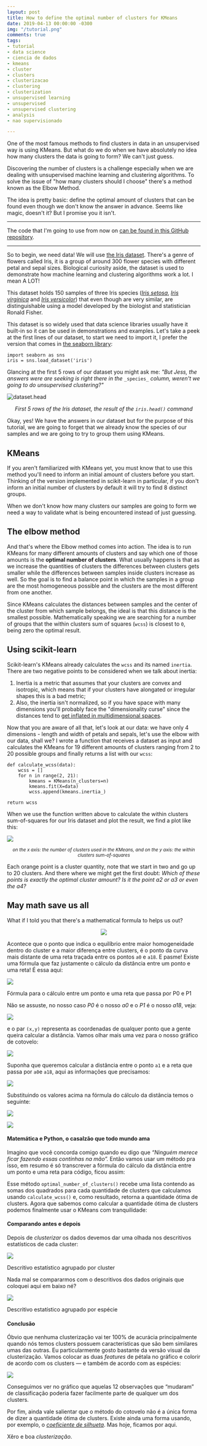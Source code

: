 ```yaml
---
layout: post
title: How to define the optimal number of clusters for KMeans
date: 2019-04-13 00:00:00 -0300
img: "/tutorial.png"
comments: true
tags:
- tutorial
- data science
- ciencia de dados
- kmeans
- cluster
- clusters
- clusterizacao
- clustering
- clusterization
- unsupervised learning
- unsupervised
- unsupervised clustering
- analysis
- nao supervisionado

---
```

One of the most famous methods to find clusters in data in an unsupervised way is using KMeans. But what do we do when we have absolutely no idea how many clusters the data is going to form? We can't just guess.

Discovering the number of clusters is a challenge especially when we are dealing with unsupervised machine learning and clustering algorithms. To solve the issue of "how many clusters should I choose" there's a method known as the Elbow Method.

The idea is pretty basic: define the optimal amount of clusters that can be found even though we don't know the answer in advance. Seems like magic, doesn't it? But I promise you it isn't.

***

The code that I'm going to use from now on [can be found in this GitHub repository](https://github.com/jtemporal/kmeans_e_cotovelo).

***

So to begin, we need data! We will use [the Iris dataset](https://en.wikipedia.org/wiki/Iris_flower_data_set). There's a genre of flowers called Iris, it is a group of around 300 flower species with different petal and sepal sizes. Biological curiosity aside, the dataset is used to demonstrate how machine learning  and clustering algorithms work a lot. I mean A LOT!

This dataset holds 150 samples of three Iris species ([_Iris setosa_](https://en.wikipedia.org/wiki/Iris_setosa "Iris setosa"), [_Iris virginica_](https://en.wikipedia.org/wiki/Iris_virginica "Iris virginica") and [_Iris versicolor_](https://en.wikipedia.org/wiki/Iris_versicolor "Iris versicolor")) that even though are very similar,  are distinguishable using a model developed by the biologist and statistician Ronald Fisher.

This dataset is so widely used that data science libraries usually have it built-in so it can be used in demonstrations and examples. Let's take a peek at the first lines of our dataset, to start we need to import it, I prefer the version that comes in [the seaborn library](https://seaborn.pydata.org/):

    import seaborn as sns
    iris = sns.load_dataset('iris')

Glancing at the first 5 rows of our dataset you might ask me: _"But Jess, the answers were are seeking is right there in the_ `_species_` _column, weren't we going to do unsupervised clustering?"_

![](https://cdn-images-1.medium.com/max/800/1*rLqNbyrHGZs7NpE6dBl3qg.png "dataset.head") <center><i>First 5 rows of the Iris dataset, the result of the `iris.head()` command</i></center>

Okay, yes! We have the answers in our dataset but for the purpose of this tutorial, we are going to forget that we already know the species of our samples and we are going to try to group them using KMeans.

## KMeans

If you aren't familiarized with KMeans yet, you must know that to use this method you'll need to inform an initial amount of clusters before you start. Thinking of the version implemented in scikit-learn in particular, if you don't inform an initial number of clusters by default it will try to find 8 distinct groups.

When we don't know how many clusters our samples are going to form we need a way to validate what is being encountered instead of just guessing.

## The elbow method

And that's where the Elbow method comes into action. The idea is to run KMeans for many different amounts of clusters and say which one of those amounts is the **optimal number of clusters**. What usually happens is that as we increase the quantities of clusters the differences between clusters gets smaller while the differences between samples inside clusters increase as well. So the goal is to find a balance point in which the samples in a group are the most homogeneous possible and the clusters are the most different from one another.

Since KMeans calculates the distances between samples and the center of the cluster from which sample belongs, the ideal is that this distance is the smallest possible. Mathematically speaking we are searching for a number of groups that the within clusters sum of squares (`wcss`) is closest to `0`, being zero the optimal result.

## Using scikit-learn

Scikit-learn's KMeans already calculates the `wcss` and its named `inertia`. There are two negative points to be considered when we talk about inertia:

1. Inertia is a metric that assumes that your clusters are convex and isotropic, which means that if your clusters have alongated or irregular shapes this is a bad metric;
2. Also, the inertia isn't normalized, so if you have space with many dimensions you'll probably face the "dimensionality curse" since the distances tend to [get inflated in multidimensional spaces](https://scikit-learn.org/stable/modules/clustering.html#k-means).

Now that you are aware of all that, let's look at our data: we have only 4 dimensions - length and width of petals and sepals, let's use the elbow with our data, shall we? I wrote a function that receives a dataset as input and calculates the KMeans for 19 different amounts of clusters ranging from 2 to 20 possible groups and finally returns a list with our `wcss`:

    def calculate_wcss(data):
        wcss = []
        for n in range(2, 21):
            kmeans = KMeans(n_clusters=n)
            kmeans.fit(X=data)
            wcss.append(kmeans.inertia_)
    
    return wcss

When we use the function written above to calculate the within clusters sum-of-squares for our Iris dataset and plot the result, we find a plot like this:

![](https://cdn-images-1.medium.com/max/800/1*BeBON5cT5jXuTvXRJ8GhTw.png)

<center><i><small>on the x axis: the number of clusters used in the KMeans, and on the y axis: the within clusters sum-of-squares</small></i></center>

Each orange point is a cluster quantity, note that we start in two and go up to 20 clusters. And there where we might get the first doubt: _Which of these points is exactly the optimal cluster amount? Is it the point a2 or a3 or even the a4?_

## May math save us all

What if I told you that there's a mathematical formula to helps us out?

<center>
<img src="https://cdn-images-1.medium.com/max/800/1*1qNRC20LzjzP5C6MNsfiVQ.gif" />
</center>

Acontece que o ponto que indica o equilíbrio entre maior homogeneidade dentro do cluster e a maior diferença entre clusters, é o ponto da curva mais distante de uma reta traçada entre os pontos `a0` e `a18`. E pasme! Existe uma fórmula que faz justamente o cálculo da distância entre um ponto e uma reta! É essa aqui:

![](https://cdn-images-1.medium.com/max/800/1*9J7Wnh5L0eIcHXBeWlzvNA.png)

Fórmula para o cálculo entre um ponto e uma reta que passa por P0 e P1

Não se assuste, no nosso caso _P0_ é o nosso _a0_ e o _P1_ é o nosso _a18_, veja:

![](https://cdn-images-1.medium.com/max/800/1*5VTBI6T5c7De-GtKTBaNNA.png)

e o par `(x,y)` representa as coordenadas de qualquer ponto que a gente queira calcular a distância. Vamos olhar mais uma vez para o nosso gráfico de cotovelo:

![](https://cdn-images-1.medium.com/max/800/1*5AILcLRFN7UzhLCKw6MaYQ.png)

Suponha que queremos calcular a distância entre o ponto `a1` e a reta que passa por `a0`e `a18`, aqui as informações que precisamos:

![](https://cdn-images-1.medium.com/max/800/1*ifUwiwpotxsqPaRp8q8E3w.png)

Substituindo os valores acima na fórmula do cálculo da distância temos o seguinte:

![](https://cdn-images-1.medium.com/max/1200/1*DYmZL126BCy2xJNPVtoTbg.png)

![](https://cdn-images-1.medium.com/max/800/1*MhxkB7f42ajRkgJfTa7TAw.png)

#### Matemática e Python, o casalzão que todo mundo ama

Imagino que você concorda comigo quando eu digo que _“Ninguém merece ficar fazendo essas continhas na mão”._ Então vamos usar um método pra isso, em resumo é só transcrever a fórmula do cálculo da distância entre um ponto e uma reta para código, ficou assim:

Esse método `optimal_number_of_clusters()` recebe uma lista contendo as somas dos quadrados para cada quantidade de clusters que calculamos usando `calculate_wcss()` e, como resultado, retorna a quantidade ótima de clusters. Agora que sabemos como calcular a quantidade ótima de clusters podemos finalmente usar o KMeans com tranquilidade:

#### Comparando antes e depois

Depois de _clusterizar_ os dados devemos dar uma olhada nos descritivos estatísticos de cada cluster:

![](https://cdn-images-1.medium.com/max/1200/1*6b4p4aw1EMAp00xlEsFpfA.png)

Descritivo estatístico agrupado por cluster

Nada mal se compararmos com o descritivos dos dados originais que coloquei aqui em baixo né?

![](https://cdn-images-1.medium.com/max/1200/1*6LLgj9Jgz44Z7rZegS9V_w.png)

Descritivo estatístico agrupado por espécie

#### Conclusão

Óbvio que nenhuma clusterização vai ter 100% de acurácia principalmente quando nós temos clusters possuem características que são bem similares umas das outras. Eu particularmente gosto bastante da versão visual da clusterização. Vamos colocar as duas _features_ de pétala no gráfico e colorir de acordo com os clusters — e também de acordo com as espécies:

![](https://cdn-images-1.medium.com/max/800/1*Rnz35jPaqoARWQYZir_5iQ.png)

Conseguimos ver no gráfico que aquelas 12 observações que “mudaram” de classificação poderia fazer facilmente parte de qualquer um dos clusters.

Por fim, ainda vale salientar que o método do cotovelo não é a única forma de dizer a quantidade ótima de clusters. Existe ainda uma forma usando, por exemplo, o [_coeficiente de silhueta_](https://scikit-learn.org/stable/modules/generated/sklearn.metrics.silhouette_score.html). Mas hoje, ficamos por aqui.

Xêro e boa _clusterização_.
